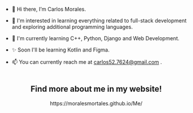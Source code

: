 - 👋 Hi there, I’m Carlos Morales.
  
- 🦅 I'm interested in learning everything related to full-stack development and exploring additional programming languages.
  
- 🌱 I'm currently learning C++, Python, Django and Web Development.

- ✨ Soon I'll be learning Kotlin and Figma.
  
- 📫 You can currently reach me at carlos52.7624@gmail.com .
<br><br>
<div align="center">

<h2> Find more about me in my website!</h2>
https://moralesmortales.github.io/Me/
</div>

